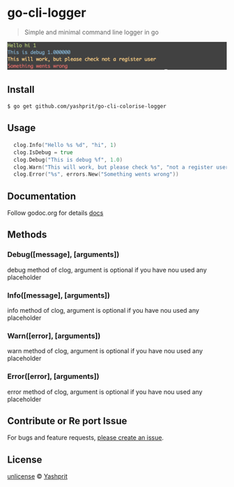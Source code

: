 # go-cli-logger

> Simple and minimal command line logger in go

![ScreenShot](https://raw.githubusercontent.com/yashprit/go-cli-colorize-logger/master/output.png)

## Install

```sh
$ go get github.com/yashprit/go-cli-colorise-logger
```

## Usage

```go
  clog.Info("Hello %s %d", "hi", 1)
  clog.IsDebug = true
  clog.Debug("This is debug %f", 1.0)
  clog.Warn("This will work, but please check %s", "not a register user")
  clog.Error("%s", errors.New("Something wents wrong"))
```

## Documentation
Follow godoc.org for details [docs](http://godoc.org/github.com/yashprit/go-cli-colorize-logger)

## Methods

### Debug([message], [arguments])
debug method of clog, argument is optional if you have nou used any placeholder


### Info([message], [arguments])
info method of clog, argument is optional if you have nou used any placeholder

### Warn([error], [arguments])
warn method of clog, argument is optional if you have nou used any placeholder

### Error([error], [arguments])
error method of clog, argument is optional if you have nou used any placeholder

## Contribute or Re port Issue

For bugs and feature requests, [please create an issue](github.com/yashprit/go-cli-colorise-logger/issue).


## License

[unlicense](http://unlicense.org/) © [Yashprit](yashprit.github.io)
